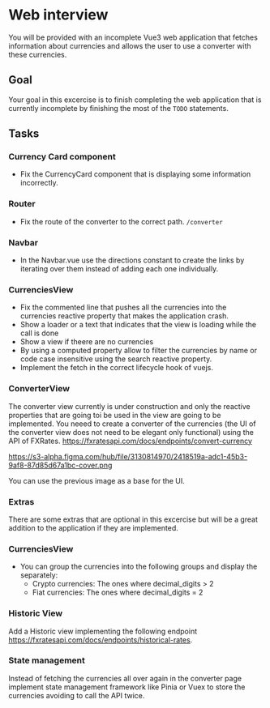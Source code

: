 
# Web interview

You will be provided with an incomplete Vue3 web application that fetches information about currencies and allows the user to use a converter with these currencies.

## Goal

Your goal in this excercise is to finish completing the web application that is currently incomplete by finishing the most of the ```TODO``` statements.

## Tasks 
### Currency Card component
- Fix the CurrencyCard component that is displaying some information incorrectly.
### Router
- Fix the route of the converter to the correct path. ```/converter```
### Navbar
- In the Navbar.vue use the directions constant to create the links by iterating over them instead of adding each one individually.

### CurrenciesView
- Fix the commented line that pushes all the currencies into the currencies reactive property that makes the application crash.
- Show a loader or a text that indicates that the view is loading while the call is done
- Show a view if theere are no currencies
- By using a computed property allow to filter the currencies by name or code case insensitive using the search reactive property.
- Implement the fetch in the correct lifecycle hook of vuejs.


### ConverterView
The converter view currently is under construction and only the reactive properties that are going toi be used in the view are going to be implemented. You neeed to create a converter of the currencies (the UI of the converter view does not need to be elegant only functional) using the API of FXRates.
https://fxratesapi.com/docs/endpoints/convert-currency

<!-- ![Converterimage](https://s3-alpha.figma.com/hub/file/3130814970/2418519a-adc1-45b3-9af8-87d85d67a1bc-cover.png) -->
<!-- <img class="h-[456px]" src="https://s3-alpha.figma.com/hub/file/3130814970/2418519a-adc1-45b3-9af8-87d85d67a1bc-cover.png" /> -->
https://s3-alpha.figma.com/hub/file/3130814970/2418519a-adc1-45b3-9af8-87d85d67a1bc-cover.png


You can use the previous image as a base for the UI.

### Extras

There are some extras that are optional in this excercise but will be a great addition to the application if they are implemented.

### CurrenciesView
- You can group the currencies into the following groups and display the separately:
    - Crypto currencies: The ones where decimal_digits > 2
    - Fiat currencies: The ones where decimal_digits = 2

### Historic View

Add a Historic view implementing the following endpoint https://fxratesapi.com/docs/endpoints/historical-rates.


### State management
Instead of fetching the currencies all over again in the converter page implement state management framework like Pinia or Vuex to store the currencies avoiding to call the API twice.